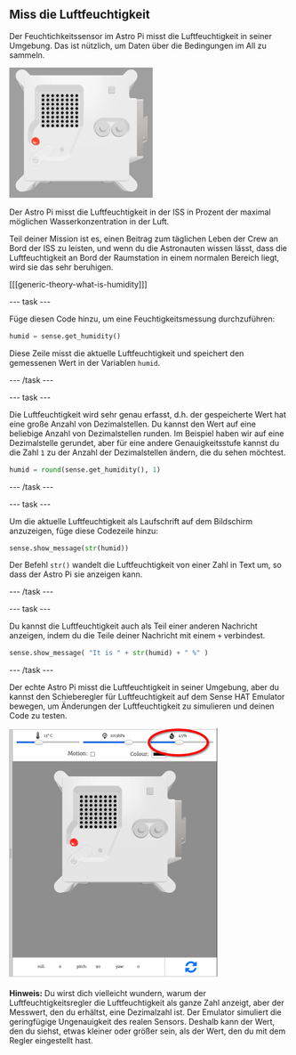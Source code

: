 ## Miss die Luftfeuchtigkeit

Der Feuchtichkeitssensor im Astro Pi misst die Luftfeuchtigkeit in seiner Umgebung. Das ist nützlich, um Daten über die Bedingungen im All zu sammeln.

![Der Trinket Sense HAT-Emulator, der ein Beispielprogramm ausführt, das den Wert der Luftfeuchtigkeit in weißen Buchstaben über die LED-Matrix laufen lässt](images/M0_3.gif)

Der Astro Pi misst die Luftfeuchtigkeit in der ISS in Prozent der maximal möglichen Wasserkonzentration in der Luft.

Teil deiner Mission ist es, einen Beitrag zum täglichen Leben der Crew an Bord der ISS zu leisten, und wenn du die Astronauten wissen lässt, dass die Luftfeuchtigkeit an Bord der Raumstation in einem normalen Bereich liegt, wird sie das sehr beruhigen.

[[[generic-theory-what-is-humidity]]]

--- task ---

Füge diesen Code hinzu, um eine Feuchtigkeitsmessung durchzuführen:

```python
humid = sense.get_humidity()
```

Diese Zeile misst die aktuelle Luftfeuchtigkeit und speichert den gemessenen Wert in der Variablen `humid`.

--- /task ---

--- task ---

Die Luftfeuchtigkeit wird sehr genau erfasst, d.h. der gespeicherte Wert hat eine große Anzahl von Dezimalstellen. Du kannst den Wert auf eine beliebige Anzahl von Dezimalstellen runden. Im Beispiel haben wir auf eine Dezimalstelle gerundet, aber für eine andere Genauigkeitsstufe kannst du die Zahl `1` zu der Anzahl der Dezimalstellen ändern, die du sehen möchtest.

```python
humid = round(sense.get_humidity(), 1)
```

--- /task ---

--- task ---

Um die aktuelle Luftfeuchtigkeit als Laufschrift auf dem Bildschirm anzuzeigen, füge diese Codezeile hinzu:

```python
sense.show_message(str(humid))
```

Der Befehl `str()` wandelt die Luftfeuchtigkeit von einer Zahl in Text um, so dass der Astro Pi sie anzeigen kann.

--- /task ---

--- task ---

Du kannst die Luftfeuchtigkeit auch als Teil einer anderen Nachricht anzeigen, indem du die Teile deiner Nachricht mit einem `+` verbindest.

```python
sense.show_message( "It is " + str(humid) + " %" )
```

--- /task ---

Der echte Astro Pi misst die Luftfeuchtigkeit in seiner Umgebung, aber du kannst den Schieberegler für Luftfeuchtigkeit auf dem Sense HAT Emulator bewegen, um Änderungen der Luftfeuchtigkeit zu simulieren und deinen Code zu testen.

![Ein beschrifteter Screenshot des Sense HAT-Emulators mit dem Codefenster links und dem Emulator rechts. Der Schieberegler zum Einstellen der Luftfeuchtigkeit ist in der oberen rechten Ecke eingekreist](images/humidity-slider.png)

**Hinweis:** Du wirst dich vielleicht wundern, warum der Luftfeuchtigkeitsregler die Luftfeuchtigkeit als ganze Zahl anzeigt, aber der Messwert, den du erhältst, eine Dezimalzahl ist. Der Emulator simuliert die geringfügige Ungenauigkeit des realen Sensors. Deshalb kann der Wert, den du siehst, etwas kleiner oder größer sein, als der Wert, den du mit dem Regler eingestellt hast.
